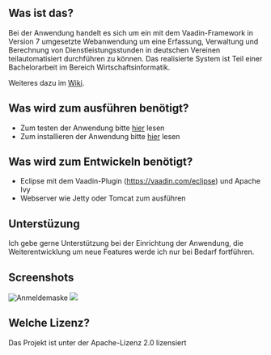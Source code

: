 ## Was ist das?
Bei der Anwendung handelt es sich um ein mit dem Vaadin-Framework in Version 7 umgesetzte Webanwendung um eine Erfassung, Verwaltung und Berechnung von Dienstleistungsstunden in deutschen Vereinen teilautomatisiert durchführen zu können.
Das realisierte System ist Teil einer Bachelorarbeit im Bereich Wirtschaftsinformatik.

Weiteres dazu im [Wiki](https://github.com/FJuette/Dienstleistungsstundenabrechnung/wiki).

## Was wird zum ausführen benötigt?
* Zum testen der Anwendung bitte [hier](https://github.com/FJuette/Dienstleistungsstundenabrechnung/wiki/Portable-Version) lesen
* Zum installieren der Anwendung bitte [hier](https://github.com/FJuette/Dienstleistungsstundenabrechnung/wiki/Installation) lesen

## Was wird zum Entwickeln benötigt?
* Eclipse mit dem Vaadin-Plugin (https://vaadin.com/eclipse) und Apache Ivy
* Webserver wie Jetty oder Tomcat zum ausführen

## Unterstüzung
Ich gebe gerne Unterstützung bei der Einrichtung der Anwendung, die Weiterentwicklung um neue Features werde ich nur bei Bedarf fortführen. 

## Screenshots
![Anmeldemaske](http://picload.org/image/ccowgip/login.jpg)
<a href="http://picload.org/view/ccowrro/mitglieder.jpg.html" target="_blank"><img src="http://picload.org/image/ccowrro/mitglieder.jpg" /></a>

## Welche Lizenz?
Das Projekt ist unter der Apache-Lizenz 2.0 lizensiert 
